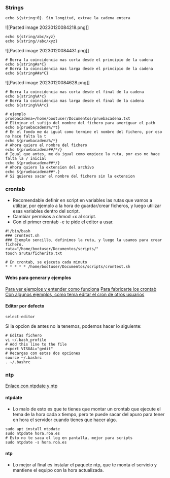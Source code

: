 ### Strings

```shell
echo ${string:0}. Sin longitud, extrae la cadena entera
```

![[Pasted image 20230120084218.png]]


```shell
echo ${string/abc/xyz}
echo ${string//abc/xyz}
```

![[Pasted image 20230120084431.png]]

```shell
# Borra la coincidencia mas corta desde el principio de la cadena
echo ${string#a*C}
# Borra la coincidencia mas larga desde el principio de la cadena
echo ${string##a*C}
```

![[Pasted image 20230120084628.png]]

```shell
# Borra la coincidencia mas corta desde el final de la cadena
echo ${string%A*c}
# Borra la coincidencia mas larga desde el final de la cadena
echo ${string%%A*c}
```

```shell
# ejemplo
pruebacadena=/home/bootuser/Documentos/pruebacadena.txt
# Eliminar el sufijo del nombre del fichero para averiguar el path
echo ${pruebacadena%/*t}
# En el fondo me da igual como termine el nombre del fichero, por eso no hace falta la t
echo ${pruebacadena%/*}
# Ahora quiero el nombre del fichero
echo ${pruebacadena##/*/}
# Igual que antes, me da igual como empiece la ruta, por eso no hace falta la / inicial
echo ${pruebacadena##*/}
# Ahora quiero la extension del archivo
echo ${pruebacadena##*.}
# Si quieres sacar el nombre del fichero sin la extension
```

### crontab


- Recomendable definir en script en variables las rutas que vamos a utilizar, por ejemplo a la hora de guardar/crear ficheros, y luego utilizar esas variables dentro del script.
- Cambiar permisos a chmod +x al script.
- Con el primer crontab -e te pide el editor a usar.

```shell
#!/bin/bash
### crontest.sh
### Ejemplo sencillo, definimos la ruta, y luego la usamos para crear fichero.
ruta="/home/bootuser/Documentos/scripts/"
touch $ruta/ficherito.txt
```

```shell
# En crontab, se ejecuta cada minuto
* * * * * /home/bootuser/Documentos/scripts/crontest.sh
```

#### Webs para generar y ejemplos

[Para ver ejemplos y entender como funciona](https://crontab.guru/)
[Para fabricarte los crontab](https://crontab-generator.org/)
[Con algunos ejemplos, como tema editar el cron de otros usuarios](https://blog.desdelinux.net/cron-crontab-explicados/)

#### Editor por defecto

```shell
select-editor
```

Si la opcion de antes no la tenemos, podemos hacer lo siguiente:

```shell
# Editas fichero
vi ~/.bash_profile
# Add this line to the file
export VISUAL="gedit"
# Recargas con estas dos opciones
source ~/.bashrc  
. ~/.bashrc
```

### ntp

[Enlace con ntpdate y ntp](https://linuxhint.com/ntpdate-command-linux/)

#### ntpdate
- Lo malo de esto es que te tienes que montar un crontab que ejecute el tema de la hora cada x tiempo, pero te puede sacar del apuro para tener en hora el servidor cuando tienes que hacer algo.
```shell
sudo apt install ntpdate
sudo ntpdate hora.roa.es
# Esto no te saca el log en pantalla, mejor para scripts
sudo ntpdate -s hora.roa.es
```

#### ntp
- Lo mejor al final es instalar el paquete ntp, que te monta el servicio y mantiene el equipo con la hora actualizada.